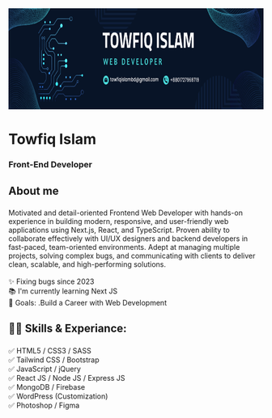 <div align="center">
  <img height="200" src="https://github.com/towfiqislambd/towfiqislambd/blob/main/Linkedin_Cover_3.png"  />
</div>

###

<h1 align="left">Towfiq Islam</h1>

###

<h3 align="left">Front-End Developer</h3>

###

<h2 align="left">About me</h2>

###

<p align="left">Motivated and detail-oriented Frontend Web Developer with hands-on experience in building modern, responsive, and user-friendly web applications using Next.js, React, and TypeScript. Proven ability to collaborate effectively with UI/UX designers and backend developers in fast-paced, team-oriented environments. Adept at managing multiple projects, solving complex bugs, and communicating with clients to deliver clean, scalable, and high-performing solutions.
<br><br>✨ Fixing bugs since 2023<br>📚 I'm currently learning Next JS<br>🎯 Goals: .Build a Career with Web Development</p>

###

<h2 align="left">👨‍💻 Skills & Experiance:</h2>

###  

✅ HTML5 / CSS3 / SASS <br> 
✅ Tailwind CSS / Bootstrap <br> 
✅ JavaScript / jQuery <br>
✅ React JS / Node JS / Express JS <br>
✅ MongoDB / Firebase <br>
✅ WordPress (Customization) <br>
✅ Photoshop / Figma

###  
